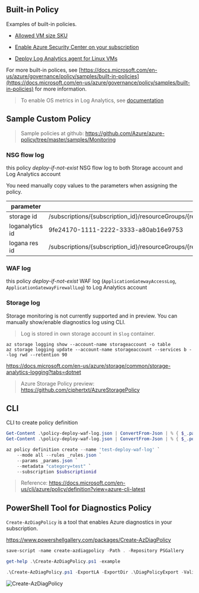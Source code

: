 ## Built-in Policy

Examples of built-in policies.

- [Allowed VM size SKU](https://github.com/Azure/azure-policy/blob/master/built-in-policies/policyDefinitions/Compute/VMSkusAllowed_Deny.json)

- [Enable Azure Security Center on your subscription](https://github.com/Azure/azure-policy/blob/master/built-in-policies/policyDefinitions/Security%20Center/ASC_Register_To_Azure_Security_Center_Deploy.json)

- [Deploy Log Analytics agent for Linux VMs](https://github.com/Azure/azure-policy/blob/master/built-in-policies/policyDefinitions/Monitoring/LogAnalyticsExtension_Linux_VM_Deploy.json)

For more built-in polices, see [https://docs.microsoft.com/en-us/azure/governance/policy/samples/built-in-policies](https://docs.microsoft.com/en-us/azure/governance/policy/samples/built-in-policies) for more information.

> To enable OS metrics in Log Analytics, see [documentation](https://docs.microsoft.com/en-us/azure/azure-monitor/learn/quick-collect-linux-computer)

## Sample Custom Policy

> Sample policies at github: https://github.com/Azure/azure-policy/tree/master/samples/Monitoring

### NSG flow log

this policy _deploy-if-not-exist_ NSG flow log to both Storage account and Log Analytics account

You need manually copy values to the parameters when assigning the policy.

| parameter       | value |
|-----------------|-------|
| storage id      | /subscriptions/{subscription_id}/resourceGroups/{resourcegroup_name}/providers/Microsoft.Storage/storageAccounts/{storage_name} |
| loganalytics id | 9fe24170-1111-2222-3333-a80ab16e9753 |
| logana res id   | /subscriptions/{subscription_id}/resourceGroups/{resourcegroup_name}/providers/microsoft.operationalinsights/workspaces/{workspace_name} |

### WAF log

this policy _deploy-if-not-exist_ WAF log (`ApplicationGatewayAccessLog`, `ApplicationGatewayFirewallLog`) to Log Analytics account

### Storage log

Storage monitoring is not currently supported and in preview. You can manually show/enable diagnostics log using CLI.

> Log is stored in own storage account in `$log` container.

```
az storage logging show --account-name storageaccount -o table
az storage logging update --account-name storageaccount --services b --log rwd --retention 90
```

https://docs.microsoft.com/en-us/azure/storage/common/storage-analytics-logging?tabs=dotnet

> Azure Storage Policy preview: https://github.com/ciphertxt/AzureStoragePolicy

## CLI

CLI to create policy definition

```powershell
Get-Content .\policy-deploy-waf-log.json | ConvertFrom-Json | % { $_.parameters } | ConvertTo-Json -Depth 10 > _params.json
Get-Content .\policy-deploy-waf-log.json | ConvertFrom-Json | % { $_.policyRule } | ConvertTo-Json -Depth 10 > _rules.json

az policy definition create --name 'test-deploy-waf-log' `
    --mode all --rules _rules.json `
    --params _params.json `
    --metadata "category=test" `
    --subscription $subscriptionid
```

> Reference: https://docs.microsoft.com/en-us/cli/azure/policy/definition?view=azure-cli-latest

## PowerShell Tool for Diagnostics Policy

`Create-AzDiagPolicy` is a tool that enables Azure diagnostics in your subscription.

https://www.powershellgallery.com/packages/Create-AzDiagPolicy

```powershell
save-script -name create-azdiagpolicy -Path . -Repository PSGallery

get-help .\Create-AzDiagPolicy.ps1 -example

.\Create-AzDiagPolicy.ps1 -ExportLA -ExportDir .\DiagPolicyExport -ValidateJSON -SubscriptionId "{subscription id}"
```

![Create-AzDiagPolicy](./azdiagpolicy.png)
